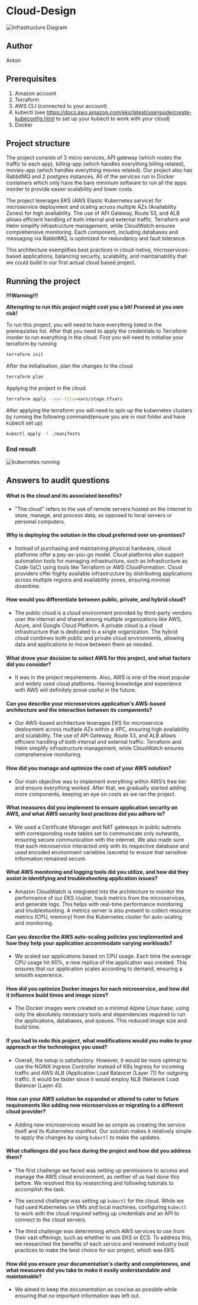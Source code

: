 # Cloud-Design

![Infrastructure Diagram](<img/Screenshot from 2024-09-27 14-16-28.png>)

## Author

Anton

## Prerequisites

1. Amazon account
2. Terraform
3. AWS CLI (connected to your account)
4. kubectl (see https://docs.aws.amazon.com/eks/latest/userguide/create-kubeconfig.html to set up your kubectl to work with your cloud)
5. Docker

## Project structure

The project consists of 3 micro services, API gateway (which routes the traffic to each app), billing-app (which handles everything billing related), movies-app (which handles everything movies related). Our project also has RabbitMQ and 2 postgres instances. All of the services run in Docker containers which only have the bare minimum software to run all the apps inorder to provide easier scalability and lower costs.

The project leverages EKS (AWS Elastic Kubernetes service) for microservice deployment and scaling across multiple AZs (Availability Zones) for high availability. The use of API Gateway, Route 53, and ALB allows efficient handling of both internal and external traffic. Terraform and Helm simplify infrastructure management, while CloudWatch ensures comprehensive monitoring. Each component, including databases and messaging via RabbitMQ, is optimized for redundancy and fault tolerance.

This architecture exemplifies best practices in cloud-native, microservices-based applications, balancing security, scalability, and maintainability that we could build in our first actual cloud based project.

## Running the project
**!!!Warning!!!**

**Attempting to run this project might cost you a bit! Proceed at you own risk!**

To run this project, you will need to have everything listed in the prerequisites list. After that you need to apply the credentials to Terraform inorder to run everything in the cloud. 
First you will need to initialise your terraform by running
```bash
terraform init
```
After the initialisation, plan the changes to the cloud
```bash
terraform plan
```
Applying the project in the cloud.
```bash 
terraform apply --var-file=vars/stage.tfvars
```
After applying the terraform you will need to spin up the kubernetes clusters by running the following command(ensure you are in root folder and have kubectl set up)
```bash
kubectl apply -f ./manifests
```

### End result
![kubernetes running](<img/Screenshot_from_2024-09-27_01-07-37.png>)

## Answers to audit questions

#### What is the cloud and its associated benefits?

- "The cloud" refers to the use of remote servers hosted on the internet to store, manage, and process data, as opposed to local servers or personal computers.

#### Why is deploying the solution in the cloud preferred over on-premises?

- Instead of purchasing and maintaining physical hardware, cloud platforms offer a pay-as-you-go model. Cloud platforms also support automation tools for managing infrastructure, such as Infrastructure as Code (IaC) using tools like Terraform or AWS CloudFormation. Cloud providers offer highly available infrastructure by distributing applications across multiple regions and availability zones, ensuring minimal downtime.

#### How would you differentiate between public, private, and hybrid cloud?

- The public cloud is a cloud environment provided by third-party vendors over the internet and shared among multiple organizations like AWS, Azure, and Google Cloud Platform. A private cloud is a cloud infrastructure that is dedicated to a single organization. The hybrid cloud combines both public and private cloud environments, allowing data and applications to move between them as needed.

#### What drove your decision to select AWS for this project, and what factors did you consider?

- It was in the project requirements. Also, AWS is one of the most popular and widely used cloud platforms. Having knowledge and experience with AWS will definitely prove useful in the future.

#### Can you describe your microservices application's AWS-based architecture and the interaction between its components?

- Our AWS-based architecture leverages EKS for microservice deployment across multiple AZs within a VPC, ensuring high availability and scalability. The use of API Gateway, Route 53, and ALB allows efficient handling of both internal and external traffic. Terraform and Helm simplify infrastructure management, while CloudWatch ensures comprehensive monitoring.

#### How did you manage and optimize the cost of your AWS solution?

- Our main objective was to implement everything within AWS’s free tier and ensure everything worked. After that, we gradually started adding more components, keeping an eye on costs as we ran the project.

#### What measures did you implement to ensure application security on AWS, and what AWS security best practices did you adhere to?

- We used a Certificate Manager and NAT gateways in public subnets with corresponding route tables set to communicate only outwards, ensuring secure communication with the internet. We also made sure that each microservice interacted only with its respective database and used encoded environment variables (secrets) to ensure that sensitive information remained secure.

#### What AWS monitoring and logging tools did you utilize, and how did they assist in identifying and troubleshooting application issues?

- Amazon CloudWatch is integrated into the architecture to monitor the performance of our EKS cluster, track metrics from the microservices, and generate logs. This helps with real-time performance monitoring and troubleshooting. A metrics server is also present to collect resource metrics (CPU, memory) from the Kubernetes cluster for auto-scaling and monitoring.

#### Can you describe the AWS auto-scaling policies you implemented and how they help your application accommodate varying workloads?

- We scaled our applications based on CPU usage. Each time the average CPU usage hit 60%, a new replica of the application was created. This ensures that our application scales according to demand, ensuring a smooth experience.

#### How did you optimize Docker images for each microservice, and how did it influence build times and image sizes?

- The Docker images were created on a minimal Alpine Linux base, using only the absolutely necessary tools and dependencies required to run the applications, databases, and queues. This reduced image size and build time.

#### If you had to redo this project, what modifications would you make to your approach or the technologies you used?

- Overall, the setup is satisfactory. However, it would be more optimal to use the NGINX Ingress Controller instead of K8s Ingress for incoming traffic and AWS ALB (Application Load Balancer [Layer 7]) for outgoing traffic. It would be faster since it would employ NLB (Network Load Balancer [Layer 4]).

#### How can your AWS solution be expanded or altered to cater to future requirements like adding new microservices or migrating to a different cloud provider?

- Adding new microservices would be as simple as creating the service itself and its Kubernetes manifest. Our solution makes it relatively simple to apply the changes by using `kubectl` to make the updates.

#### What challenges did you face during the project and how did you address them?

- The first challenge we faced was setting up permissions to access and manage the AWS cloud environment, as neither of us had done this before. We resolved this by researching and following tutorials to accomplish the task.
    
- The second challenge was setting up `kubectl` for the cloud. While we had used Kubernetes on VMs and local machines, configuring `kubectl` to work with the cloud required setting up credentials and an API to connect to the cloud servers.
    
- The third challenge was determining which AWS services to use from their vast offerings, such as whether to use EKS or ECS. To address this, we researched the benefits of each service and reviewed industry best practices to make the best choice for our project, which was EKS.
    

#### How did you ensure your documentation's clarity and completeness, and what measures did you take to make it easily understandable and maintainable?

- We aimed to keep the documentation as concise as possible while ensuring that no important information was left out.
